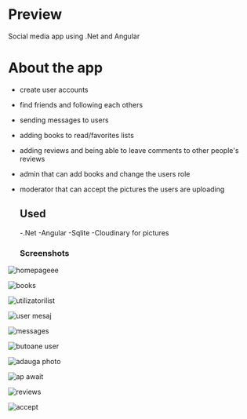# Preview
Social media app using .Net and Angular

# About the app

- create user accounts
- find friends and following each others
- sending messages to users
- adding books to read/favorites lists
- adding reviews and being able to leave comments to other people's reviews
- admin that can add books and change the users role
- moderator that can accept the pictures the users are uploading

  ## Used
  -.Net
  -Angular
  -Sqlite
  -Cloudinary for pictures

  ### Screenshots
![homepageee](https://github.com/Dariapopa01/BookLovers/assets/92114784/dacce23c-3879-4e97-bc9c-442cb2f9405e)

  
![books](https://github.com/Dariapopa01/BookLovers/assets/92114784/cd29acff-fe11-481d-8d7d-32c62e1ddf2a)

![utilizatorilist](https://github.com/Dariapopa01/BookLovers/assets/92114784/9812d947-fd9a-43b4-9d3b-59e707608970)

![user mesaj](https://github.com/Dariapopa01/BookLovers/assets/92114784/4dced943-5bb7-45dd-96bb-f39ae3b74f69)

![messages](https://github.com/Dariapopa01/BookLovers/assets/92114784/68fcdbd4-68a4-4ba9-9a16-dc882cdf9978)


![butoane user](https://github.com/Dariapopa01/BookLovers/assets/92114784/2c63f67f-1d7e-42b1-8aa5-b01f797b10bb)


![adauga photo](https://github.com/Dariapopa01/BookLovers/assets/92114784/4940fc09-b2b4-4f76-997a-449b08db5a41)

![ap await](https://github.com/Dariapopa01/BookLovers/assets/92114784/cf46c9a0-c597-4fb9-9f83-12a6a828c817)


![reviews](https://github.com/Dariapopa01/BookLovers/assets/92114784/5be172f1-2cad-473d-8522-72f13eafa1a8)

![accept](https://github.com/Dariapopa01/BookLovers/assets/92114784/aba2550d-04b4-4707-ba02-6ff2b7dc96e8)

